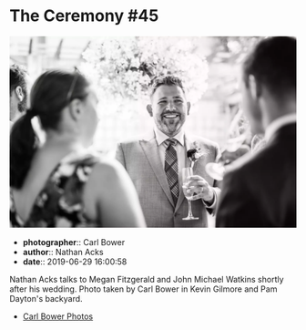 # The Ceremony #45

![Nathan Acks talks to Megan Fitzgerald and John Michael Watkins](assets/2019-06-29-set-1-the-ceremony-45.webp)

* **photographer**:: Carl Bower  
* **author**:: Nathan Acks  
* **date**:: 2019-06-29 16:00:58

Nathan Acks talks to Megan Fitzgerald and John Michael Watkins shortly after his wedding. Photo taken by Carl Bower in Kevin Gilmore and Pam Dayton's backyard.

* [Carl Bower Photos](https://carlbowerphotos.com)
